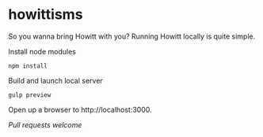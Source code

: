 howittisms
==========

So you wanna bring Howitt with you? Running Howitt locally is quite simple.

Install node modules

```
npm install
```

Build and launch local server

```
gulp preview
```

Open up a browser to http://localhost:3000.

*Pull requests welcome*

